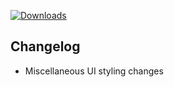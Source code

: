 [![Downloads](https://img.shields.io/github/downloads/zevnda/steam-game-idler/1.7.2/total?style=for-the-badge&logo=github&color=137eb5)](https://github.com/zevnda/steam-game-idler/releases/download/1.7.2/Steam.Game.Idler_1.7.2_x64_en-US.msi)

## Changelog
- Miscellaneous UI styling changes